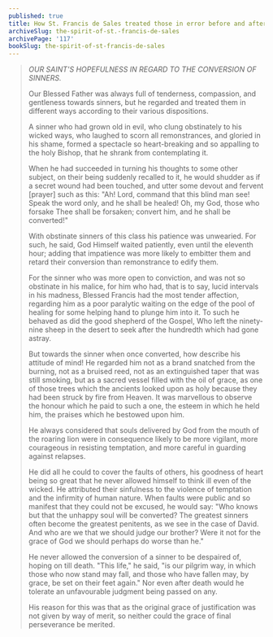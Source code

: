 ```yaml
---
published: true
title: How St. Francis de Sales treated those in error before and after their conversion
archiveSlug: the-spirit-of-st.-francis-de-sales
archivePage: '117'
bookSlug: the-spirit-of-st-francis-de-sales
---
```


> *OUR SAINT'S HOPEFULNESS IN REGARD TO THE CONVERSION OF SINNERS.*
> 
> Our Blessed Father was always full of tenderness, compassion, and gentleness towards sinners, but he regarded and treated them in different ways according to their various dispositions.
> 
> A sinner who had grown old in evil, who clung obstinately to his wicked ways, who laughed to scorn all remonstrances, and gloried in his shame, formed a spectacle so heart-breaking and so appalling to the holy Bishop, that he shrank from contemplating it.
> 
> When he had succeeded in turning his thoughts to some other subject, on their being suddenly recalled to it, he would shudder as if a secret wound had been touched, and utter some devout and fervent [prayer] such as this: "Ah! Lord, command that this blind man see! Speak the word only, and he shall be healed! Oh, my God, those who forsake Thee shall be forsaken; convert him, and he shall be converted!"
> 
> With obstinate sinners of this class his patience was unwearied. For such, he said, God Himself waited patiently, even until the eleventh hour; adding that impatience was more likely to embitter them and retard their conversion than remonstrance to edify them.
> 
> For the sinner who was more open to conviction, and was not so obstinate in his malice, for him who had, that is to say, lucid intervals in his madness, Blessed Francis had the most tender affection, regarding him as a poor paralytic waiting on the edge of the pool of healing for some helping hand to plunge him into it. To such he behaved as did the good shepherd of the Gospel, Who left the ninety-nine sheep in the desert to seek after the hundredth which had gone astray.
> 
> But towards the sinner when once converted, how describe his attitude of mind! He regarded him not as a brand snatched from the burning, not as a bruised reed, not as an extinguished taper that was still smoking, but as a sacred vessel filled with the oil of grace, as one of those trees which the ancients looked upon as holy because they had been struck by fire from Heaven. It was marvellous to observe the honour which he paid to such a one, the esteem in which he held him, the praises which he bestowed upon him.
> 
> He always considered that souls delivered by God from the mouth of the roaring lion were in consequence likely to be more vigilant, more courageous in resisting temptation, and more careful in guarding against relapses.
> 
> He did all he could to cover the faults of others, his goodness of heart being so great that he never allowed himself to think ill even of the wicked. He attributed their sinfulness to the violence of temptation and the infirmity of human nature. When faults were public and so manifest that they could not be excused, he would say: "Who knows but that the unhappy soul will be converted? The greatest sinners often become the greatest penitents, as we see in the case of David. And who are we that we should judge our brother? Were it not for the grace of God we should perhaps do worse than he."
> 
> He never allowed the conversion of a sinner to be despaired of, hoping on till death. "This life," he said, "is our pilgrim way, in which those who now stand may fall, and those who have fallen may, by grace, be set on their feet again." Nor even after death would he tolerate an unfavourable judgment being passed on any.
> 
> His reason for this was that as the original grace of justification was not given by way of merit, so neither could the grace of final perseverance be merited.

